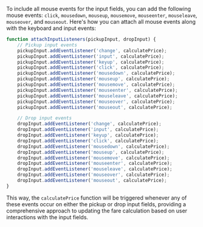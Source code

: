 To include all mouse events for the input fields, you can add the following mouse events: `click`, `mousedown`, `mouseup`, `mousemove`, `mouseenter`, `mouseleave`, `mouseover`, and `mouseout`. Here's how you can attach all mouse events along with the keyboard and input events:

```javascript
function attachInputListeners(pickupInput, dropInput) {
    // Pickup input events
    pickupInput.addEventListener('change', calculatePrice);
    pickupInput.addEventListener('input', calculatePrice);
    pickupInput.addEventListener('keyup', calculatePrice);
    pickupInput.addEventListener('click', calculatePrice);
    pickupInput.addEventListener('mousedown', calculatePrice);
    pickupInput.addEventListener('mouseup', calculatePrice);
    pickupInput.addEventListener('mousemove', calculatePrice);
    pickupInput.addEventListener('mouseenter', calculatePrice);
    pickupInput.addEventListener('mouseleave', calculatePrice);
    pickupInput.addEventListener('mouseover', calculatePrice);
    pickupInput.addEventListener('mouseout', calculatePrice);

    // Drop input events
    dropInput.addEventListener('change', calculatePrice);
    dropInput.addEventListener('input', calculatePrice);
    dropInput.addEventListener('keyup', calculatePrice);
    dropInput.addEventListener('click', calculatePrice);
    dropInput.addEventListener('mousedown', calculatePrice);
    dropInput.addEventListener('mouseup', calculatePrice);
    dropInput.addEventListener('mousemove', calculatePrice);
    dropInput.addEventListener('mouseenter', calculatePrice);
    dropInput.addEventListener('mouseleave', calculatePrice);
    dropInput.addEventListener('mouseover', calculatePrice);
    dropInput.addEventListener('mouseout', calculatePrice);
}
```

This way, the `calculatePrice` function will be triggered whenever any of these events occur on either the pickup or drop input fields, providing a comprehensive approach to updating the fare calculation based on user interactions with the input fields.